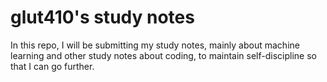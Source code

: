 # glut410's study notes

In this repo, I will be submitting my study notes, mainly about machine learning and other study notes about coding, to maintain self-discipline so that I can go further.
